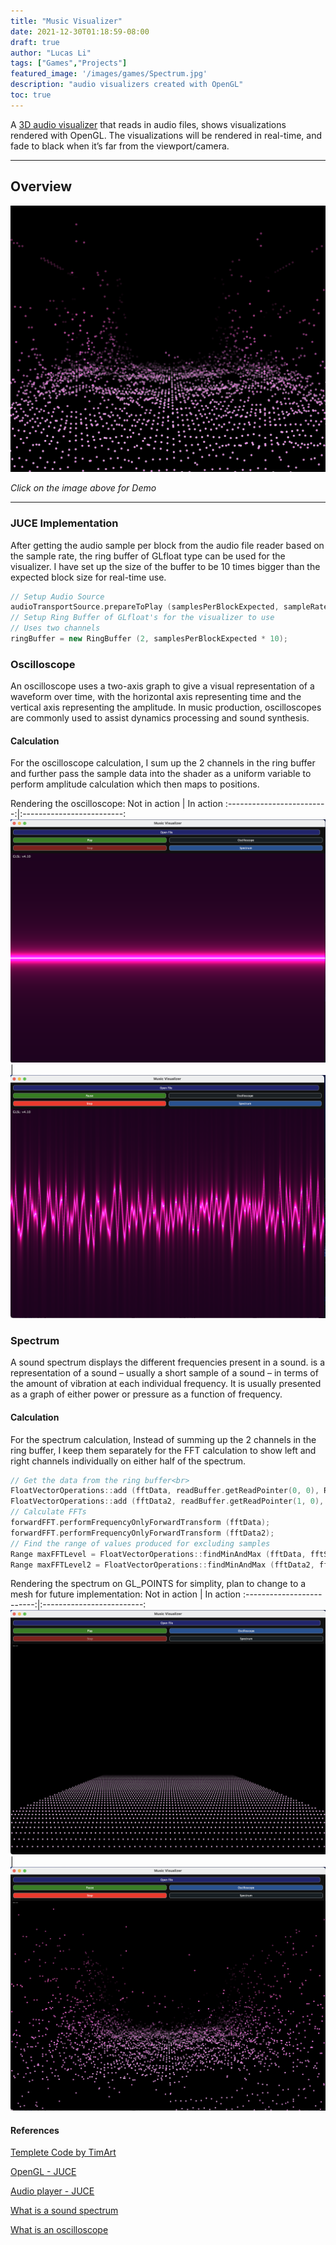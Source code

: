 ```yaml
---
title: "Music Visualizer"
date: 2021-12-30T01:18:59-08:00
draft: true
author: "Lucas Li"
tags: ["Games","Projects"]
featured_image: '/images/games/Spectrum.jpg'
description: "audio visualizers created with OpenGL"
toc: true
---
```


A [3D audio visualizer](https://github.com/GelzoneXUnsas/MacOS-Music-Visualizer) that reads in audio files, shows visualizations rendered with OpenGL. The visualizations will be rendered in real-time, and fade to black when it’s far from the viewport/camera. <!--more-->

---

## Overview

[![Visualizer Preview](https://github.com/GelzoneXUnsas/MacOS-Music-Visualizer/blob/main/Music%20Visualizer/HTML/src/Spectrum.png?raw=true)](https://drive.google.com/file/d/11BHjdlza270u0R0LCiln8Ry4DRV38nZ6/view?usp=sharing)

_Click on the image above for Demo_

---

### JUCE Implementation
After getting the audio sample per block from the audio file reader based on the sample rate, the ring buffer of GLfloat type can be used for the visualizer. I have set up the size of the buffer to be 10 times bigger than the expected block size for real-time use.
```c++
// Setup Audio Source
audioTransportSource.prepareToPlay (samplesPerBlockExpected, sampleRate);
// Setup Ring Buffer of GLfloat's for the visualizer to use
// Uses two channels
ringBuffer = new RingBuffer (2, samplesPerBlockExpected * 10);
```
### Oscilloscope
  An oscilloscope uses a two-axis graph to give a visual representation of a waveform over time, with the horizontal axis representing time and the vertical axis representing the amplitude. In music production, oscilloscopes are commonly used to assist dynamics processing and sound synthesis.

  #### Calculation
  For the oscilloscope calculation, I sum up the 2 channels in the ring buffer and further pass the sample data into the shader as a uniform variable to perform amplitude calculation which then maps to positions.
  
  Rendering the oscilloscope:
Not in action             |  In action
:-------------------------:|:-------------------------:
![](https://github.com/GelzoneXUnsas/MacOS-Music-Visualizer/blob/main/Music%20Visualizer/HTML/src/osc_not_running.png?raw=true)  |  ![](https://github.com/GelzoneXUnsas/MacOS-Music-Visualizer/blob/main/Music%20Visualizer/HTML/src/osc_running.png?raw=true)
  
### Spectrum
  A sound spectrum displays the different frequencies present in a sound. is a representation of a sound – usually a short sample of a sound – in terms of the amount of vibration at each individual frequency. It is usually presented as a graph of either power or pressure as a function of frequency.

  #### Calculation
  For the spectrum calculation, Instead of summing up the 2 channels in the ring buffer, I keep them separately for the FFT calculation to show left and right channels individually on either half of the spectrum.
```c++
// Get the data from the ring buffer<br>
FloatVectorOperations::add (fftData, readBuffer.getReadPointer(0, 0), RING_BUFFER_READ_SIZE);
FloatVectorOperations::add (fftData2, readBuffer.getReadPointer(1, 0), RING_BUFFER_READ_SIZE);
// Calculate FFTs
forwardFFT.performFrequencyOnlyForwardTransform (fftData);
forwardFFT.performFrequencyOnlyForwardTransform (fftData2);
// Find the range of values produced for excluding samples
Range maxFFTLevel = FloatVectorOperations::findMinAndMax (fftData, fftSize / 2);
Range maxFFTLevel2 = FloatVectorOperations::findMinAndMax (fftData2, fftSize / 2);
```
  Rendering the spectrum on GL_POINTS for simplity, plan to change to a mesh for future implementation:
Not in action             |  In action
:-------------------------:|:-------------------------:
![](https://github.com/GelzoneXUnsas/MacOS-Music-Visualizer/blob/main/Music%20Visualizer/HTML/src/spec_not_running.png?raw=true)  |  ![](https://github.com/GelzoneXUnsas/MacOS-Music-Visualizer/blob/main/Music%20Visualizer/HTML/src/spec_running.png?raw=true)

#### References
[Templete Code by TimArt](https://github.com/TimArt/3DAudioVisualizers)

[OpenGL - JUCE](https://docs.juce.com/master/tutorial_open_gl_application.html)

[Audio player - JUCE](https://docs.juce.com/master/tutorial_playing_sound_files.html)

[What is a sound spectrum](https://newt.phys.unsw.edu.au/jw/sound.spectrum.html)

[What is an oscilloscope](https://www.musicradar.com/tuition/tech/what-is-an-oscilloscope-601111#:~:text=An%20oscilloscope%20uses%20a%20two,dynamics%20processing%20and%20sound%20synthesis.)
